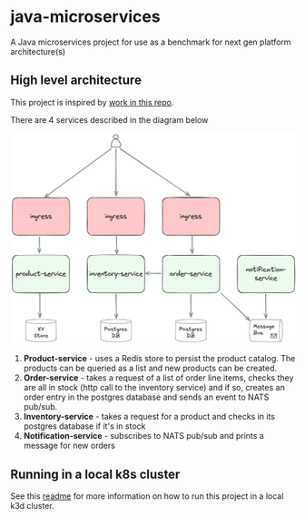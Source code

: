# java-microservices

A Java microservices project for use as a benchmark for next gen platform architecture(s)

## High level architecture

This project is inspired by [work in this repo](https://github.com/SaiUpadhyayula/spring-boot-microservices).

There are 4 services described in the diagram below

![high level architecture](../platform-poc.webp)

1. **Product-service** - uses a Redis store to persist the product catalog.
   The products can be queried as a list and new products can be created.
2. **Order-service** - takes a request of a list of order line items,
   checks they are all in stock (http call to the inventory service) and if so,
   creates an order entry in the postgres database and sends an event to NATS pub/sub.
3. **Inventory-service** - takes a request for a product and checks in its postgres database
   if it's in stock
4. **Notification-service** - subscribes to NATS pub/sub and prints a message for new orders

## Running in a local k8s cluster

See this [readme](./kubernetes/local_k3d) for more information on how to run this project in a local k3d cluster.
